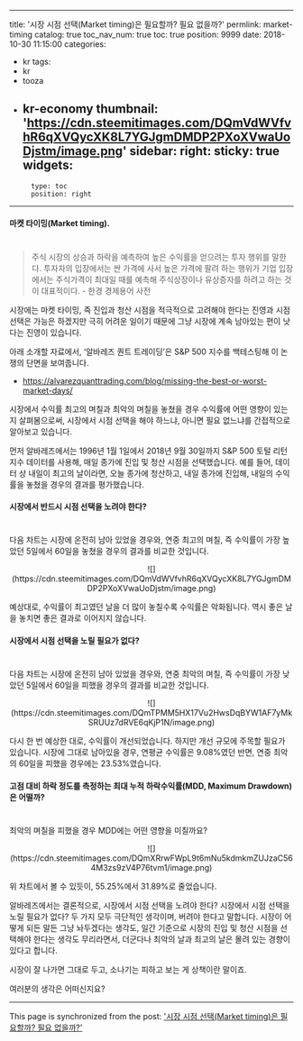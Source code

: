 
---
title: '시장 시점 선택(Market timing)은 필요할까? 필요 없을까?'
permlink: market-timing
catalog: true
toc_nav_num: true
toc: true
position: 9999
date: 2018-10-30 11:15:00
categories:
- kr
tags:
- kr
- tooza
- kr-economy
thumbnail: 'https://cdn.steemitimages.com/DQmVdWVfvhR6qXVQycXK8L7YGJgmDMDP2PXoXVwaUoDjstm/image.png'
sidebar:
    right:
        sticky: true
widgets:
    -
        type: toc
        position: right
---


#### 마켓 타이밍(Market timing). 
#
>주식 시장의 상승과 하락을 예측하여 높은 수익률을 얻으려는 투자 행위를 말한다. 투자자의 입장에서는 싼 가격에 사서 높은 가격에 팔려 하는 행위가 기업 입장에서는 주식가격이 최대일 때를 예측해 주식상장이나 유상증자를 하려고 하는 것이 대표적이다. - 한경 경제용어 사전
  
시장에는 마켓 타이밍, 즉 진입과 청산 시점을 적극적으로 고려해야 한다는 진영과 시점 선택은 가능은 하겠지만 극히 어려운 일이기 때문에 그냥 시장에 계속 남아있는 편이 낫다는 진영이 있습니다.
  
아래 소개할 자료에서, ‘알바레즈 퀀트 트레이딩’은 S&P 500 지수를 백테스팅해 이 논쟁의 단면을 보여줍니다.
  
- https://alvarezquanttrading.com/blog/missing-the-best-or-worst-market-days/
  
시장에서 수익률 최고의 며칠과 최악의 며칠을 놓쳤을 경우 수익률에 어떤 영향이 있는지 살펴봄으로써, 시장에서 시점 선택을 해야 하느냐, 아니면 필요 없느냐를 간접적으로 알아보고 있습니다.
  
먼저 알바레즈에서는 1996년 1월 1일에서 2018년 9월 30일까지 S&P 500 토털 리턴 지수 데이터를 사용해, 매일 종가에 진입 및 청산 시점을 선택했습니다. 예를 들어, 데이터 상 내일이 최고의 날이라면, 오늘 종가에 청산하고, 내일 종가에 진입해, 내일의 수익률을 놓쳤을 경우의 결과를 평가했습니다.
  
#### 시장에서 반드시 시점 선택을 노려야 한다?
#
다음 차트는 시장에 온전히 남아 있었을 경우와, 연중 최고의 며칠, 즉 수익률이 가장 높았던 5일에서 60일을 놓쳤을 경우의 결과를 비교한 것입니다.
  
<center>
![](https://cdn.steemitimages.com/DQmVdWVfvhR6qXVQycXK8L7YGJgmDMDP2PXoXVwaUoDjstm/image.png)  
</center>
  
예상대로, 수익률이 최고였던 날을 더 많이 놓칠수록 수익률은 악화됩니다. 역시 좋은 날을 놓치면 좋은 결과로 이어지지 않습니다. 
  
#### 시장에서 시점 선택을 노릴 필요가 없다?
#
다음 차트는 시장에 온전히 남아 있었을 경우와, 연중 최악의 며칠, 즉 수익률이 가장 낮았던 5일에서 60일을 피했을 경우의 결과를 비교한 것입니다. 
  
<center>
![](https://cdn.steemitimages.com/DQmTPMM5HX17Vu2HwsDqBYW1AF7yMkSRUUz7dRVE6qKjP1N/image.png)  
</center>
  
다시 한 번 예상한 대로, 수익률이 개선되었습니다. 하지만 개선 규모에 주목할 필요가 있습니다. 시장에 그대로 남아있을 경우, 연평균 수익률은 9.08%였던 반면, 연중 최악의 60일을 피했을 경우에는 23.53%였습니다.
  
#### 고점 대비 하락 정도를 측정하는 최대 누적 하락수익률(MDD, Maximum Drawdown)은 어떨까? 
#
최악의 며칠을 피했을 경우 MDD에는 어떤 영향을 미칠까요?
  
<center>
![](https://cdn.steemitimages.com/DQmXRrwFWpL9t6mNu5kdmkmZUJzaC564M3zs9zV4P76tvm1/image.png)  
</center>
  
위 차트에서 볼 수 있듯이, 55.25%에서 31.89%로 줄었습니다.
  
알바레즈에서는 결론적으로, 시장에서 시점 선택을 노려야 한다? 시장에서 시점 선택을 노릴 필요가 없다? 두 가지 모두 극단적인 생각이며, 버려야 한다고 말합니다. 시장이 어떻게 되든 말든 그냥 놔두겠다는 생각도, 일간 기준으로 시장의 진입 및 청산 시점을 선택해야 한다는 생각도 무리라면서, 더군다나 최악의 날과 최고의 날은 몰려 있는 경향이 있다고 합니다.
  
시장이 잘 나가면 그대로 두고, 소나기는 피하고 보는 게 상책이란 말이죠.
  
여러분의 생각은 어떠신지요?

- - -

This page is synchronized from the post: ['시장 시점 선택(Market timing)은 필요할까? 필요 없을까?'](https://steemit.com/@pius.pius/market-timing)
